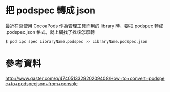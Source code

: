 # 把 podspec 轉成 json

最近在寫使用 CocoaPods 作為管理工具而用的 library 時，要把 podspec 轉成 .podspec.json 格式，就上網找了找該怎麼轉

<!-- more -->


``` sh
$ pod ipc spec LibraryName.podspec >> LibraryName.podspec.json
```

# 參考資料

http://www.qaster.com/q/474051332920209408/How+to+convert+podspec+to+podspecjson+from+console